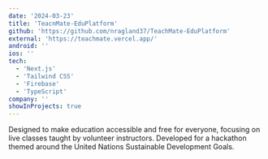 ```yaml
---
date: '2024-03-23'
title: 'TeacnMate-EduPlatform'
github: 'https://github.com/nragland37/TeachMate-EduPlatform'
external: 'https://teachmate.vercel.app/'
android: ''
ios: ''
tech:
  - 'Next.js'
  - 'Tailwind CSS'
  - 'Firebase'
  - 'TypeScript'
company: ''
showInProjects: true
---
```


<!--
<p align="center">
    <img src="/assets/teachmate-demo.gif" alt="TeachMate Demo" style="width: 100%; max-width: 275px;" />
</p>
-->

Designed to make education accessible and free for everyone, focusing on live classes taught by volunteer instructors. Developed for a hackathon themed around the United Nations Sustainable Development Goals.
